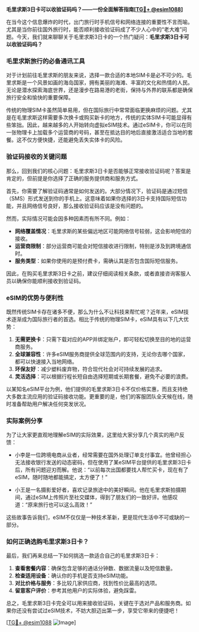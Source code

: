**毛里求斯3日卡可以收验证码吗？——一份全面解答指南[[TG💪+ @esim1088](https://t.me/s/esim1088)]**

在当今这个信息爆炸的时代，出门旅行时手机信号和网络连接的重要性不言而喻。尤其是当你前往国外旅行时，能否顺利接收验证码成了不少人心中的“老大难”问题。今天，我们就来聊聊关于毛里求斯3日卡的一个热门疑问：**毛里求斯3日卡可以收验证码吗？**

### 毛里求斯旅行的必备通讯工具

对于计划前往毛里求斯的朋友来说，选择一款合适的本地SIM卡是必不可少的。毛里求斯是一个风景如画的海岛国家，拥有美丽的海滩、丰富的文化和热情的人民。无论是潜水探索海底世界，还是漫步在路易港的老街，保持与外界的联系都是确保旅行安全和愉快的重要保障。

传统的物理SIM卡虽然简单易用，但在国际旅行中常常面临更换麻烦的问题。尤其是在毛里求斯这样需要多次换卡或购买新卡的地方，传统的实体SIM卡可能显得有些笨拙。因此，越来越多的人开始转向虚拟eSIM技术。通过eSIM卡，你可以在同一张物理卡上加载多个运营商的号码，甚至在抵达目的地后直接激活适合当地的套餐。这不仅方便快捷，还能避免丢失实体卡的风险。

### 验证码接收的关键问题

那么，回到我们的核心问题：毛里求斯3日卡是否能够正常接收验证码呢？答案是肯定的，但前提是你选择了正确的服务提供商和服务方式。

首先，你需要了解验证码通常是如何发送的。大部分情况下，验证码是通过短信（SMS）形式发送到你的手机上。这意味着如果你选择的3日卡支持国际短信功能，并且网络信号良好，那么接收验证码应该是没有问题的。

然而，实际情况可能会因多种因素而有所不同。例如：

- **网络覆盖情况**：毛里求斯的某些偏远地区可能网络信号较弱，这会影响短信的接收。
- **运营商限制**：部分运营商可能会对短信接收进行限制，特别是涉及到跨境通信时。
- **服务类型**：如果你使用的是预付费卡，需确认其是否包含国际短信服务。

因此，在购买毛里求斯3日卡之前，建议仔细阅读相关条款，或者直接咨询客服人员以确保你能顺利接收到验证码。

### eSIM的优势与便利性

既然传统SIM卡存在诸多不便，那么为什么不让科技来帮忙呢？近年来，eSIM技术逐渐成为国际旅行者的首选。相比于传统的物理SIM卡，eSIM具有以下几大优势：

1. **无需更换卡**：只需下载对应的APP并绑定账户，即可轻松切换至目的地的运营商服务。
2. **全球兼容性**：许多eSIM服务商提供全球范围内的支持，无论你去哪个国家，都可以快速接入当地网络。
3. **环保友好**：减少塑料废弃物，符合现代社会对可持续发展的追求。
4. **灵活选择**：可以根据行程长短自由选择短期或长期套餐，避免不必要的浪费。

以某知名eSIM平台为例，他们提供的毛里求斯3日卡不仅价格实惠，而且支持绝大多数主流应用的验证码接收功能。更重要的是，他们的客服团队全天候在线，随时准备帮助用户解决任何突发状况。

### 实际案例分享

为了让大家更直观地理解eSIM的实际效果，这里给大家分享几个真实的用户反馈：

- 小李是一位跨境电商从业者，经常需要在国外处理订单支付事宜。他曾经担心无法接收银行发送的动态密码，但在使用了某eSIM平台提供的毛里求斯3日卡后，所有问题迎刃而解。他说：“以前每次出国都要找人帮忙买卡，现在有了eSIM，随时随地都能搞定，太方便了！”
  
- 小王是一名摄影爱好者，喜欢记录旅途中的美好瞬间。他在毛里求斯拍摄期间，通过eSIM上传照片至社交媒体，得到了朋友们的一致好评。他感叹道：“原来旅行也可以这么高效！”

这些故事告诉我们，eSIM不仅仅是一种技术革新，更是现代生活中不可或缺的一部分。

### 如何正确选购毛里求斯3日卡？

最后，我们再来总结一下如何挑选一款适合自己的毛里求斯3日卡：

1. **查看套餐内容**：确保包含足够的通话分钟数、数据流量以及短信数量。
2. **检查适用设备**：确认你的手机是否支持eSIM功能。
3. **对比价格与服务**：多比较几家供应商，找到性价比最高的选项。
4. **留意客户评价**：参考其他用户的实际体验，避免踩雷。

总之，毛里求斯3日卡完全可以用来接收验证码，关键在于选对产品和服务商。如果你还没有尝试过eSIM技术，不妨大胆迈出第一步，享受它带来的便捷吧！

[[TG💪+ @esim1088](https://t.me/s/esim1088) ![Image](https://i.postimg.cc/4NQfJmqS/Snipaste-2025-05-13-00-14-12.png)]